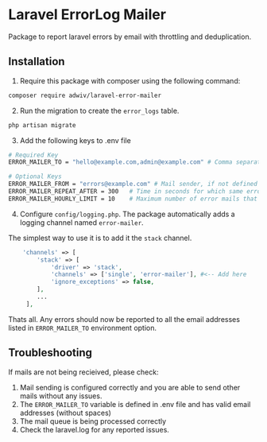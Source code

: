 # Laravel ErrorLog Mailer
Package to report laravel errors by email with throttling and deduplication.

## Installation

1. Require this package with composer using the following command:

```bash
composer require adwiv/laravel-error-mailer
```

2. Run the migration to create the `error_logs` table.

```bash
php artisan migrate
```

3. Add the following keys to .env file

```bash
# Required Key
ERROR_MAILER_TO = "hello@example.com,admin@example.com" # Comma separated list of email addresses
```
```bash
# Optional Keys
ERROR_MAILER_FROM = "errors@example.com" # Mail sender, if not defined defaults to config setting
ERROR_MAILER_REPEAT_AFTER = 300   # Time in seconds for which same error will not be reported again
ERROR_MAILER_HOURLY_LIMIT = 10    # Maximum number of error mails that will be sent in an hour
```

4. Configure `config/logging.php`. The package automatically adds a logging channel named `error-mailer`. 

The simplest way to use it is to add it the `stack` channel.

```php
    'channels' => [
        'stack' => [
            'driver' => 'stack',
            'channels' => ['single', 'error-mailer'], #<-- Add here
            'ignore_exceptions' => false,
        ],
        ...
     ],
```

Thats all. Any errors should now be reported to all the email addresses listed in `ERROR_MAILER_TO` environment option.

## Troubleshooting
If mails are not being recieived, please check:

1. Mail sending is configured correctly and you are able to send other mails without any issues.
2. The `ERROR_MAILER_TO` variable is defined in .env file and has valid email addresses (without spaces)
3. The mail queue is being processed correctly
4. Check the laravel.log for any reported issues.
